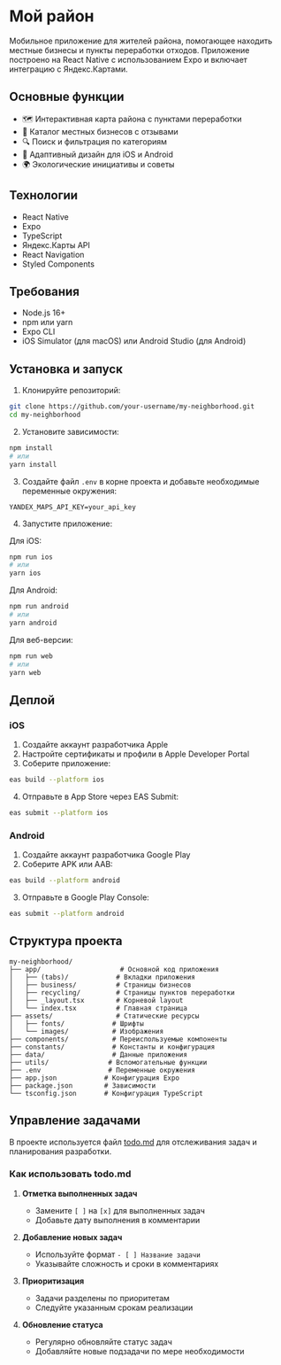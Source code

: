 # Мой район

Мобильное приложение для жителей района, помогающее находить местные бизнесы и пункты переработки отходов. Приложение построено на React Native с использованием Expo и включает интеграцию с Яндекс.Картами.

## Основные функции

- 🗺️ Интерактивная карта района с пунктами переработки
- 🏪 Каталог местных бизнесов с отзывами
- 🔍 Поиск и фильтрация по категориям
- 📱 Адаптивный дизайн для iOS и Android
- 🌍 Экологические инициативы и советы

## Технологии

- React Native
- Expo
- TypeScript
- Яндекс.Карты API
- React Navigation
- Styled Components

## Требования

- Node.js 16+
- npm или yarn
- Expo CLI
- iOS Simulator (для macOS) или Android Studio (для Android)

## Установка и запуск

1. Клонируйте репозиторий:
```bash
git clone https://github.com/your-username/my-neighborhood.git
cd my-neighborhood
```

2. Установите зависимости:
```bash
npm install
# или
yarn install
```

3. Создайте файл `.env` в корне проекта и добавьте необходимые переменные окружения:
```env
YANDEX_MAPS_API_KEY=your_api_key
```

4. Запустите приложение:

Для iOS:
```bash
npm run ios
# или
yarn ios
```

Для Android:
```bash
npm run android
# или
yarn android
```

Для веб-версии:
```bash
npm run web
# или
yarn web
```

## Деплой

### iOS
1. Создайте аккаунт разработчика Apple
2. Настройте сертификаты и профили в Apple Developer Portal
3. Соберите приложение:
```bash
eas build --platform ios
```
4. Отправьте в App Store через EAS Submit:
```bash
eas submit --platform ios
```

### Android
1. Создайте аккаунт разработчика Google Play
2. Соберите APK или AAB:
```bash
eas build --platform android
```
3. Отправьте в Google Play Console:
```bash
eas submit --platform android
```

## Структура проекта

```
my-neighborhood/
├── app/                    # Основной код приложения
│   ├── (tabs)/            # Вкладки приложения
│   ├── business/          # Страницы бизнесов
│   ├── recycling/         # Страницы пунктов переработки
│   ├── _layout.tsx        # Корневой layout
│   └── index.tsx          # Главная страница
├── assets/                # Статические ресурсы
│   ├── fonts/            # Шрифты
│   └── images/           # Изображения
├── components/           # Переиспользуемые компоненты
├── constants/            # Константы и конфигурация
├── data/                 # Данные приложения
├── utils/               # Вспомогательные функции
├── .env                 # Переменные окружения
├── app.json            # Конфигурация Expo
├── package.json        # Зависимости
└── tsconfig.json       # Конфигурация TypeScript
```

## Управление задачами

В проекте используется файл [todo.md](todo.md) для отслеживания задач и планирования разработки. 

### Как использовать todo.md

1. **Отметка выполненных задач**
   - Замените `[ ]` на `[x]` для выполненных задач
   - Добавьте дату выполнения в комментарии

2. **Добавление новых задач**
   - Используйте формат `- [ ] Название задачи`
   - Указывайте сложность и сроки в комментариях

3. **Приоритизация**
   - Задачи разделены по приоритетам
   - Следуйте указанным срокам реализации

4. **Обновление статуса**
   - Регулярно обновляйте статус задач
   - Добавляйте новые подзадачи по мере необходимости
